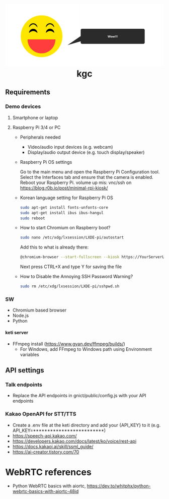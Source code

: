 <h1 align="center">
  <img src="icon.png"><br/>kgc
</h1>

## Requirements
### Demo devices
1. Smartphone or laptop

2. Raspberry Pi 3/4 or PC
    - Peripherals needed
        - Video/audio input devices (e.g. webcam)
        - Display/audio output device (e.g. touch display/speaker)

    - Raspberry Pi OS settings

        Go to the main menu and open the Raspberry Pi Configuration tool. Select the Interfaces tab and ensure that the camera is enabled. Reboot your Raspberry Pi.
        volume up
        mis: vnc/ssh on
        https://blog.r0b.io/post/minimal-rpi-kiosk/
        
    -  Korean language setting for Raspberry Pi OS
        ```bash
        sudo apt-get install fonts-unfonts-core
        sudo apt-get install ibus ibus-hangul
        sudo reboot
        ```
    -  How to start Chromium on Raspberry boot?
        ```bash
        sudo nano /etc/xdg/lxsession/LXDE-pi/autostart
        ```
        Add this to what is already there:
        ```bash
        @chromium-browser --start-fullscreen --kiosk https://YourServerURL.com
        ```
        Next press CTRL+X and type Y for saving the file

    - How to Disable the Annoying SSH Password Warning?
        ```bash
        sudo rm /etc/xdg/lxsession/LXDE-pi/sshpwd.sh
        ```
    




### SW
- Chromium based browser
- Node.js
- Python

#### keti server
- FFmpeg install (https://www.gyan.dev/ffmpeg/builds/)
    -  For Windows, add FFmpeg to Windows path using Environment variables

## API settings
### Talk endpoints
- Replace the API endpoints in gnict/public/config.js with your API endpoints

### Kakao OpenAPI for STT/TTS
- Create a .env file at the keti directory and add your {API_KEY} to it (e.g. API_KEY=*************************)
- https://speech-api.kakao.com/
- https://developers.kakao.com/docs/latest/ko/voice/rest-api
- https://docs.kakaoi.ai/skill/ssml_guide/
- https://ai-creator.tistory.com/70


# WebRTC references

- Python WebRTC basics with aiortc, https://dev.to/whitphx/python-webrtc-basics-with-aiortc-48id
<!-- - Building a WebRTC video broadcast using Javascript, https://gabrieltanner.org/blog/webrtc-video-broadcast
- WebRTC tutorial, https://www.youtube.com/watch?v=QJMM758oCYk&list=PLayYqdnyegt0qX8EfEGExxZF3DxkyA1Dj -->
